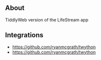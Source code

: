 ## About
TiddlyWeb version of the LifeStream app

## Integrations
* https://github.com/ryanmcgrath/twython
* https://github.com/ryanmcgrath/twython
